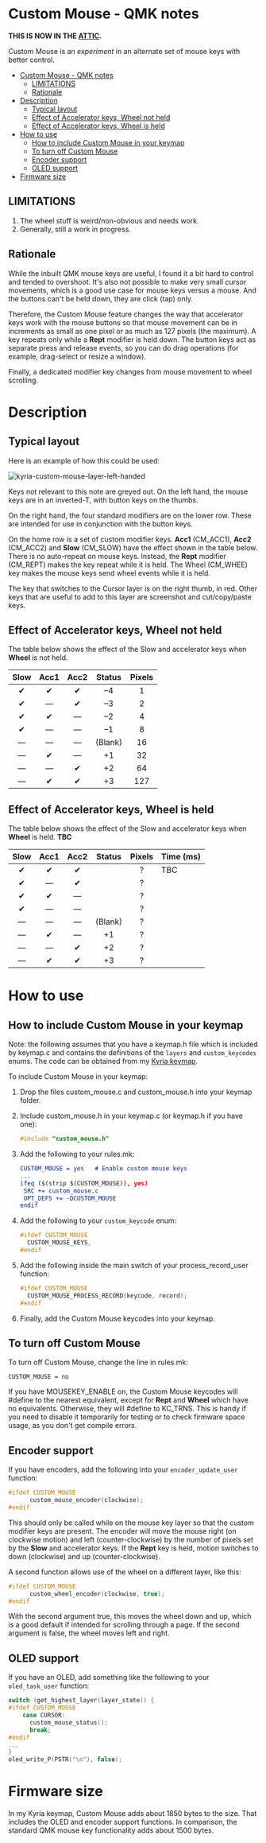 # Custom Mouse - QMK notes

**THIS IS NOW IN THE [ATTIC](attic.md).**


Custom Mouse is an *experiment* in an alternate set of mouse keys with better control.
<!--ts-->
   * [Custom Mouse - QMK notes](#custom-mouse---qmk-notes)
      * [LIMITATIONS](#limitations)
      * [Rationale](#rationale)
   * [Description](#description)
      * [Typical layout](#typical-layout)
      * [Effect of Accelerator keys, Wheel not held](#effect-of-accelerator-keys-wheel-not-held)
      * [Effect of Accelerator keys, Wheel is held](#effect-of-accelerator-keys-wheel-is-held)
   * [How to use](#how-to-use)
      * [How to include Custom Mouse in your keymap](#how-to-include-custom-mouse-in-your-keymap)
      * [To turn off Custom Mouse](#to-turn-off-custom-mouse)
      * [Encoder support](#encoder-support)
      * [OLED support](#oled-support)
   * [Firmware size](#firmware-size)

<!--te-->

## LIMITATIONS

1. The wheel stuff is weird/non-obvious and needs work.
2. Generally, still a work in progress.

## Rationale

While the inbuilt QMK mouse keys are useful, I found it a bit hard to control and tended to overshoot. It's also not possible to make very small cursor movements, which is a good use case for mouse keys versus a mouse. And the buttons can't be held down, they are click (tap) only.

Therefore, the Custom Mouse feature changes the way that accelerator keys work with the mouse buttons so that mouse movement can be in increments as small as one pixel or as much as 127 pixels (the maximum). A key repeats only while a **Rept** modifier is held down. The button keys act as separate press and release events, so you can do drag operations (for example, drag-select or resize a window).

Finally, a dedicated modifier key changes from mouse movement to wheel scrolling.

# Description

## Typical layout

Here is an example of how this could be used:

![kyria-custom-mouse-layer-left-handed](images/kyria-custom-mouse-layer-left-handed.png)

Keys not relevant to this note are greyed out. On the left hand, the mouse keys are in an inverted-T, with button keys on the thumbs.

On the right hand, the four standard modifiers are on the lower row. These are intended for use in conjunction with the button keys.

On the home row is a set of custom modifier keys. **Acc1** (CM_ACC1), **Acc2** (CM_ACC2) and **Slow** (CM_SLOW) have the effect shown in the table below. There is no auto-repeat on mouse keys. Instead, the **Rept** modifier (CM_REPT) makes the key repeat while it is held. The Wheel (CM_WHEE) key makes the mouse keys send wheel events while it is held.

The key that switches to the Cursor layer is on the right thumb, in red. Other keys that are useful to add to this layer are screenshot and cut/copy/paste keys.

## Effect of Accelerator keys, Wheel not held

The table below shows the effect of the Slow and accelerator keys when **Wheel** is not held.

| Slow | Acc1 | Acc2 | Status  | Pixels |
| :--: | :--: | :--: | :-----: | :----: |
|  ✔   |  ✔   |  ✔   |   –4    |   1    |
|  ✔   |  —   |  ✔   |   –3    |   2    |
|  ✔   |  ✔   |  —   |   –2    |   4    |
|  ✔   |  —   |  —   |   –1    |   8    |
|  —   |  —   |  —   | (Blank) |   16   |
|  —   |  ✔   |  —   |   +1    |   32   |
|  —   |  —   |  ✔   |   +2    |   64   |
|  —   |  ✔   |  ✔   |   +3    |  127   |

## Effect of Accelerator keys, Wheel is held

The table below shows the effect of the Slow and accelerator keys when **Wheel** is held. **TBC**

| Slow | Acc1 | Acc2 | Status  | Pixels | Time (ms) |
| :--: | :--: | :--: | :-----: | :----: | --------- |
|  ✔   |  ✔   |  ✔   |         |   ?    | TBC       |
|  ✔   |  —   |  ✔   |         |   ?    |           |
|  ✔   |  ✔   |  —   |         |   ?    |           |
|  ✔   |  —   |  —   |         |   ?    |           |
|  —   |  —   |  —   | (Blank) |   ?    |           |
|  —   |  ✔   |  —   |   +1    |   ?    |           |
|  —   |  —   |  ✔   |   +2    |   ?    |           |
|  —   |  ✔   |  ✔   |   +3    |   ?    |           |

# How to use

## How to include Custom Mouse in your keymap

Note: the following assumes that you have a keymap.h file which is included by keymap.c and contains the definitions of the `layers` and `custom_keycodes` enums. The code can be obtained from my [Kyria keymap](../../../../keyboard-firmware/tree/master/kyria-rsthd-prime).

To include Custom Mouse in your keymap:

1. Drop the files custom_mouse.c and custom_mouse.h into your keymap folder.

2. Include custom_mouse.h in your keymap.c (or keymap.h if you have one):

   ```c
   #include "custom_mouse.h"
   ```

3. Add the following to your rules.mk:

   ```cmake
   CUSTOM_MOUSE = yes	# Enable custom mouse keys
   ...
   ifeq ($(strip $(CUSTOM_MOUSE)), yes)
   	SRC += custom_mouse.c
   	OPT_DEFS += -DCUSTOM_MOUSE
   endif
   ```

3. Add the following to your `custom_keycode` enum:

   ```c
   #ifdef CUSTOM_MOUSE
     CUSTOM_MOUSE_KEYS,
   #endif
   ```

4. Add the following inside the main switch of your process_record_user function:

   ```c
   #ifdef CUSTOM_MOUSE
     CUSTOM_MOUSE_PROCESS_RECORD(keycode, record);
   #endif
   ```

5. Finally, add the Custom Mouse keycodes into your keymap.

## To turn off Custom Mouse

To turn off Custom Mouse,  change the line in rules.mk:

```
CUSTOM_MOUSE = no
```

If you have MOUSEKEY_ENABLE on, the Custom Mouse keycodes will #define to the nearest equivalent, except for **Rept** and **Wheel** which have no equivalents. Otherwise, they will #define to KC_TRNS. This is handy if you need to disable it temporarily for testing or to check firmware space usage, as you don't get compile errors.

## Encoder support

If you have encoders, add the following into your `encoder_update_user` function:

```c
#ifdef CUSTOM_MOUSE
      custom_mouse_encoder(clockwise);
#endif
```

This should only be called while on the mouse key layer so that the custom modifier keys are present. The encoder will move the mouse right (on clockwise motion) and left (counter-clockwise) by the number of pixels set by the **Slow** and accelerator keys. If the **Rept** key is held, motion switches to down (clockwise) and up (counter-clockwise).

A second function allows use of the wheel on a different layer, like this:

```c
#ifdef CUSTOM_MOUSE
      custom_wheel_encoder(clockwise, true);
#endif
```

With the second argument true, this moves the wheel down and up, which is a good default if intended for scrolling through a page. If the second argument is false, the wheel moves left and right.

## OLED support

If you have an OLED, add something like the following to your `oled_task_user` function: 

```c
switch (get_highest_layer(layer_state)) {
#ifdef CUSTOM_MOUSE
    case CURSOR:
      custom_mouse_status();
      break;
#endif
...
}
oled_write_P(PSTR("\n"), false);
```

# Firmware size

In my Kyria keymap, Custom Mouse adds about 1850 bytes to the size. That includes the OLED and encoder support functions. In comparison, the standard QMK mouse key functionality adds about 1500 bytes.

